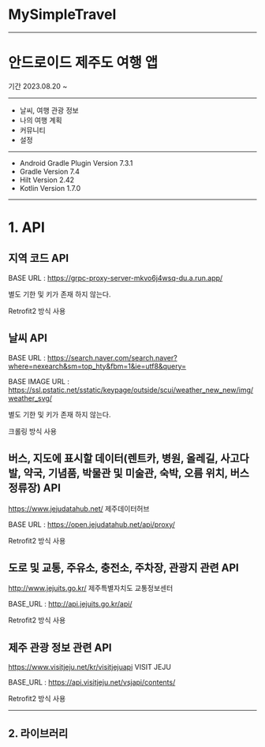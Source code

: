 # MySimpleTravel

---

# 안드로이드 제주도 여행 앱

기간 2023.08.20 ~

---

- 날씨, 여행 관광 정보
- 나의 여행 계획
- 커뮤니티
- 설정

---

- Android Gradle Plugin Version 7.3.1
- Gradle Version 7.4
- Hilt Version 2.42
- Kotlin Version 1.7.0 

---


# 1. API

## 지역 코드 API


BASE URL : https://grpc-proxy-server-mkvo6j4wsq-du.a.run.app/

별도 기한 및 키가 존재 하지 않는다.

Retrofit2 방식 사용




## 날씨 API


BASE URL : https://search.naver.com/search.naver?where=nexearch&sm=top_hty&fbm=1&ie=utf8&query=

BASE IMAGE URL : https://ssl.pstatic.net/sstatic/keypage/outside/scui/weather_new_new/img/weather_svg/

별도 기한 및 키가 존재 하지 않는다.

크롤링 방식 사용




## 버스, 지도에 표시할 데이터(렌트카, 병원, 올레길, 사고다발, 약국, 기념품, 박물관 및 미술관, 숙박, 오름 위치, 버스 정류장) API


<https://www.jejudatahub.net/> 제주데이터허브

BASE URL : https://open.jejudatahub.net/api/proxy/

Retrofit2 방식 사용




## 도로 및 교통, 주유소, 충전소, 주차장, 관광지 관련 API


<http://www.jejuits.go.kr/> 제주특별자치도 교통정보센터

BASE_URL : http://api.jejuits.go.kr/api/

Retrofit2 방식 사용




## 제주 관광 정보 관련 API


<https://www.visitjeju.net/kr/visitjejuapi> VISIT JEJU

BASE_URL : https://api.visitjeju.net/vsjapi/contents/

Retrofit2 방식 사용


---

## 2. 라이브러리